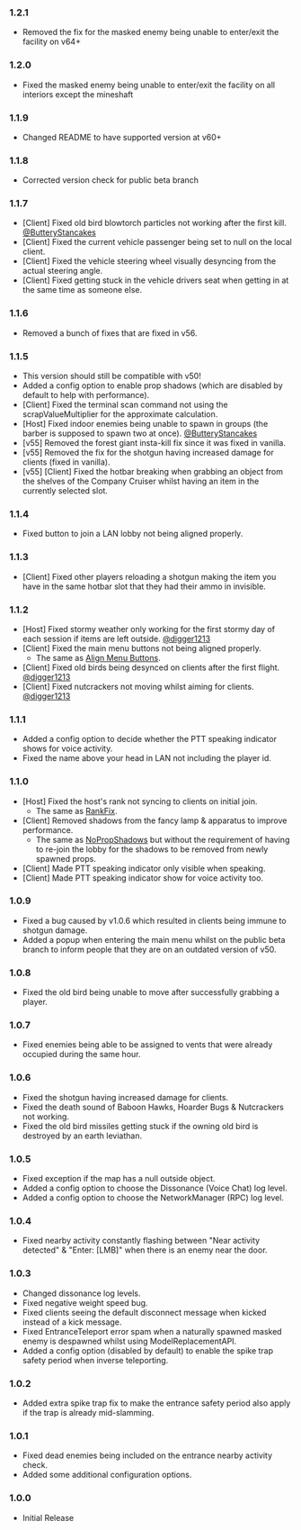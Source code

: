### 1.2.1

- Removed the fix for the masked enemy being unable to enter/exit the facility on v64+

### 1.2.0

- Fixed the masked enemy being unable to enter/exit the facility on all interiors except the mineshaft

### 1.1.9

- Changed README to have supported version at v60+

### 1.1.8

- Corrected version check for public beta branch

### 1.1.7

- [Client] Fixed old bird blowtorch particles not working after the first kill. [@ButteryStancakes](https://github.com/ButteryStancakes)
- [Client] Fixed the current vehicle passenger being set to null on the local client.
- [Client] Fixed the vehicle steering wheel visually desyncing from the actual steering angle.
- [Client] Fixed getting stuck in the vehicle drivers seat when getting in at the same time as someone else.

### 1.1.6

- Removed a bunch of fixes that are fixed in v56.

### 1.1.5

- This version should still be compatible with v50!
- Added a config option to enable prop shadows (which are disabled by default to help with performance).
- [Client] Fixed the terminal scan command not using the scrapValueMultiplier for the approximate calculation.
- [Host] Fixed indoor enemies being unable to spawn in groups (the barber is supposed to spawn two at once). [@ButteryStancakes](https://github.com/ButteryStancakes)
- [v55] Removed the forest giant insta-kill fix since it was fixed in vanilla.
- [v55] Removed the fix for the shotgun having increased damage for clients (fixed in vanilla).
- [v55] [Client] Fixed the hotbar breaking when grabbing an object from the shelves of the Company Cruiser whilst having an item in the currently selected slot.

### 1.1.4

- Fixed button to join a LAN lobby not being aligned properly.

### 1.1.3

- [Client] Fixed other players reloading a shotgun making the item you have in the same hotbar slot that they had their ammo in invisible.

### 1.1.2

- [Host] Fixed stormy weather only working for the first stormy day of each session if items are left outside. [@digger1213](https://github.com/digger1213)
- [Client] Fixed the main menu buttons not being aligned properly.
  - The same as [Align Menu Buttons](https://thunderstore.io/c/lethal-company/p/GoldenGuy1000/Align_Menu_Buttons/).
- [Client] Fixed old birds being desynced on clients after the first flight. [@digger1213](https://github.com/digger1213)
- [Client] Fixed nutcrackers not moving whilst aiming for clients. [@digger1213](https://github.com/digger1213)

### 1.1.1

- Added a config option to decide whether the PTT speaking indicator shows for voice activity.
- Fixed the name above your head in LAN not including the player id.

### 1.1.0

- [Host] Fixed the host's rank not syncing to clients on initial join.
  - The same as [RankFix](https://thunderstore.io/c/lethal-company/p/Glitch/RankFix/).
- [Client] Removed shadows from the fancy lamp & apparatus to improve performance.
  - The same as [NoPropShadows](https://thunderstore.io/c/lethal-company/p/Glitch/NoPropShadows/) but without the requirement of having to re-join the lobby for the shadows to be removed from newly spawned props.
- [Client] Made PTT speaking indicator only visible when speaking.
- [Client] Made PTT speaking indicator show for voice activity too.

### 1.0.9

- Fixed a bug caused by v1.0.6 which resulted in clients being immune to shotgun damage.
- Added a popup when entering the main menu whilst on the public beta branch to inform people that they are on an outdated version of v50.

### 1.0.8

- Fixed the old bird being unable to move after successfully grabbing a player.

### 1.0.7

- Fixed enemies being able to be assigned to vents that were already occupied during the same hour.

### 1.0.6

- Fixed the shotgun having increased damage for clients.
- Fixed the death sound of Baboon Hawks, Hoarder Bugs & Nutcrackers not working.
- Fixed the old bird missiles getting stuck if the owning old bird is destroyed by an earth leviathan.

### 1.0.5

- Fixed exception if the map has a null outside object.
- Added a config option to choose the Dissonance (Voice Chat) log level.
- Added a config option to choose the NetworkManager (RPC) log level.

### 1.0.4

- Fixed nearby activity constantly flashing between "Near activity detected" & "Enter: [LMB]" when there is an enemy near the door.

### 1.0.3

- Changed dissonance log levels.
- Fixed negative weight speed bug.
- Fixed clients seeing the default disconnect message when kicked instead of a kick message.
- Fixed EntranceTeleport error spam when a naturally spawned masked enemy is despawned whilst using ModelReplacementAPI.
- Added a config option (disabled by default) to enable the spike trap safety period when inverse teleporting.

### 1.0.2

- Added extra spike trap fix to make the entrance safety period also apply if the trap is already mid-slamming.

### 1.0.1

- Fixed dead enemies being included on the entrance nearby activity check.
- Added some additional configuration options.

### 1.0.0

- Initial Release

